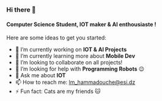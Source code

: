 ### Hi there 👋

#### Computer Science Student, IOT maker & AI enthousiaste !
Here are some ideas to get you started:

- 🔭 I’m currently working on **IOT & AI Projects** 
- 🌱 I’m currently learning more about **Mobile Dev**
- 👯 I’m looking to collaborate on all projects! 
- 🤔 I’m looking for help with **Programming Robots** 😉
- 💬 Ask me about **IOT** 
- 📫 How to reach me: lm_hammadouche@esi.dz
- ⚡ Fun fact: Cats are my friends 🐱
